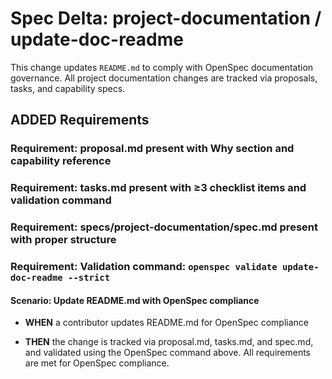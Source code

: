 # Spec Delta: project-documentation / update-doc-readme

This change updates `README.md` to comply with OpenSpec documentation governance. All project documentation changes are tracked via proposals, tasks, and capability specs.

## ADDED Requirements

### Requirement: proposal.md present with Why section and capability reference

### Requirement: tasks.md present with ≥3 checklist items and validation command

### Requirement: specs/project-documentation/spec.md present with proper structure

### Requirement: Validation command: `openspec validate update-doc-readme --strict`

#### Scenario: Update README.md with OpenSpec compliance

- **WHEN** a contributor updates README.md for OpenSpec compliance

- **THEN** the change is tracked via proposal.md, tasks.md, and spec.md, and validated using the OpenSpec command above. All requirements are met for OpenSpec compliance.

